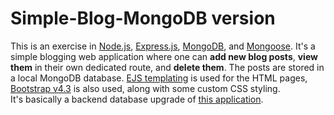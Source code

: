 # Simple-Blog-MongoDB version

This is an exercise in [Node.js](https://nodejs.org/en/), [Express.js](https://expressjs.com/), [MongoDB](https://www.mongodb.com/), and [Mongoose](https://mongoosejs.com/). It's a simple blogging web application where one can **add new blog posts**, **view them** in their own dedicated route, and **delete them**. The posts are stored in a local MongoDB database. [EJS templating](https://ejs.co/) is used for the HTML pages, [Bootstrap v4.3](https://getbootstrap.com/docs/4.3/getting-started/introduction/) is also used, along with some custom CSS styling.  
It's basically a backend database upgrade of [this application](https://github.com/dimitristsaknakis/simple-blog-website).  


